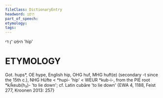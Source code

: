 ```yaml
---
fileClass: DictionaryEntry
headword: היפֿט
part_of_speech: 
etymology: 
tags: 
---
```

היפֿט
־ן
די
'hip'

ETYMOLOGY
===========
Got. hups*, OE hype, English hip, OHG huf, MHG huft(e) (secondary -t since the 15th c.), NHG Hüfte < *hupi- 'hip' < WEUR *kub-i-, from the PIE root *k/k̂eub(h₂)- 'to lie down'; cf. Latin cubāre 'to lie down'
{EWA 4, 1188, Feist 277, Kroonen 2013: 257}

